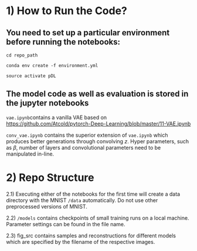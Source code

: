 # 1) How to Run the Code?
## You need to set up a particular environment before running the notebooks:

`cd repo_path`

`conda env create -f environment.yml`

`source activate pDL`


## The model code as well as evaluation is stored in the jupyter notebooks

`vae.ipynb`contains a vanilla VAE based on
https://github.com/Atcold/pytorch-Deep-Learning/blob/master/11-VAE.ipynb

`conv_vae.ipynb` contains the superior extension of `vae.ipynb` which produces better generations through convolving $z$.
Hyper parameters, such as $\beta$, number of layers and convolutional parameters need to be manipulated in-line.

# 2) Repo Structure

2.1) Executing either of the notebooks for the first time will create a data directory with the MNIST `/data` automatically.
Do not use other preprocessed versions of MNIST.

2.2) `/models` contains checkpoints of small training runs on a local machine. Parameter settings can be found in the file name.

2.3) fig_src contains samples and reconstructions for different models which are specified by the filename of the respective images.

